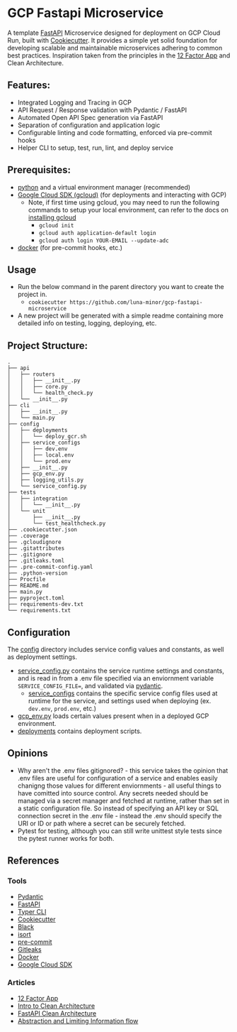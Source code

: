 # GCP Fastapi Microservice

A template [FastAPI](https://fastapi.tiangolo.com/) Microservice designed for deployment on GCP Cloud Run, built with [Cookiecutter](https://github.com/cookiecutter/cookiecutter). It provides a simple yet solid foundation for developing scalable and maintainable microservices adhering to common best practices. Inspiration taken from the principles in the [12 Factor App](https://12factor.net/) and Clean Architecture.


## Features:
- Integrated Logging and Tracing in GCP
- API Request / Response validation with Pydantic / FastAPI
- Automated Open API Spec generation via FastAPI
- Separation of configuration and application logic
- Configurable linting and code formatting, enforced via pre-commit hooks
- Helper CLI to setup, test, run, lint, and deploy service


## Prerequisites:
- [python](https://www.python.org/downloads/) and a virtual environment manager (recommended)
- [Google Cloud SDK (gcloud)](https://cloud.google.com/sdk/gcloud) (for deployments and interacting with GCP)
  - Note, if first time using gcloud, you may need to run the following commands to setup your local environment, can refer to the docs on [installing gcloud](https://cloud.google.com/sdk/docs/install)
    - `gcloud init`
    - `gcloud auth application-default login`
    - `gcloud auth login YOUR-EMAIL --update-adc`
- [docker](https://docs.docker.com/get-docker/) (for pre-commit hooks, etc.)


## Usage
- Run the below command in the parent directory you want to create the project in.
    - `cookiecutter https://github.com/luna-minor/gcp-fastapi-microservice`
- A new project will be generated with a simple readme containing more detailed info on testing, logging, deploying, etc.


## Project Structure:
```
.
├── api
│   ├── routers
│   │   ├── __init__.py
│   │   ├── core.py
│   │   └── health_check.py
│   └── __init__.py
├── cli
│   ├── __init__.py
│   └── main.py
├── config
│   ├── deployments
│   │   └── deploy_gcr.sh
│   ├── service_configs
│   │   ├── dev.env
│   │   ├── local.env
│   │   └── prod.env
│   ├── __init__.py
│   ├── gcp_env.py
│   ├── logging_utils.py
│   └── service_config.py
├── tests
│   ├── integration
│   │   └── __init__.py
│   └── unit
│       ├── __init__.py
│       └── test_healthcheck.py
├── .cookiecutter.json
├── .coverage
├── .gcloudignore
├── .gitattributes
├── .gitignore
├── .gitleaks.toml
├── .pre-commit-config.yaml
├── .python-version
├── Procfile
├── README.md
├── main.py
├── pyproject.toml
├── requirements-dev.txt
└── requirements.txt
```


## Configuration
The [config](config) directory includes service config values and constants, as well as deployment settings.
- [service_config.py](config/service_config.py) contains the service runtime settings and constants, and is read in from a .env file specified via an enviornment variable `SERVICE_CONFIG_FILE=`, and validated via [pydantic](https://docs.pydantic.dev/latest/).
    - [service_configs](config/service_configs) contains the specific service config files used at runtime for the service, and settings used when deploying (ex. `dev.env`, `prod.env`, etc.)
- [gcp_env.py](config/gcp_env.py) loads certain values present when in a deployed GCP environment.
- [deployments](config/deployments/) contains deployment scripts.


## Opinions
- Why aren't the .env files gitignored? - this service takes the opinion that .env files are useful for configuration of a service and enables easily chanigng those values for different enviornments - all useful things to have comitted into source control. Any secrets needed should be managed via a secret manager and fetched at runtime, rather than set in a static configuration file. So instead of specifying an API key or SQL connection secret in the .env file - instead the .env should specify the URI or ID or path where a secret can be securely fetched. 
- Pytest for testing, although you can still write unittest style tests since the pytest runner works for both.

## References

### Tools
- [Pydantic](https://docs.pydantic.dev/latest/)
- [FastAPI](https://fastapi.tiangolo.com/)
- [Typer CLI](https://typer.tiangolo.com/)
- [Cookiecutter](https://cookiecutter.readthedocs.io/en/stable/)
- [Black](https://github.com/psf/black)
- [isort](https://pycqa.github.io/isort/)
- [pre-commit](https://pre-commit.com/)
- [Gitleaks](https://github.com/gitleaks/gitleaks)
- [Docker](https://docs.docker.com/get-docker/)
- [Google Cloud SDK](https://cloud.google.com/cli)

### Articles
- [12 Factor App](https://12factor.net/)
- [Intro to Clean Architecture](https://betterprogramming.pub/the-clean-architecture-beginners-guide-e4b7058c1165)
- [FastAPI Clean Architecture](https://medium.com/@YDyachenko/fastapi-clean-architecture-4c961b512213)
- [Abstraction and Limiting Information flow](https://betterprogramming.pub/abstraction-and-limiting-information-flow-550e23931d25)